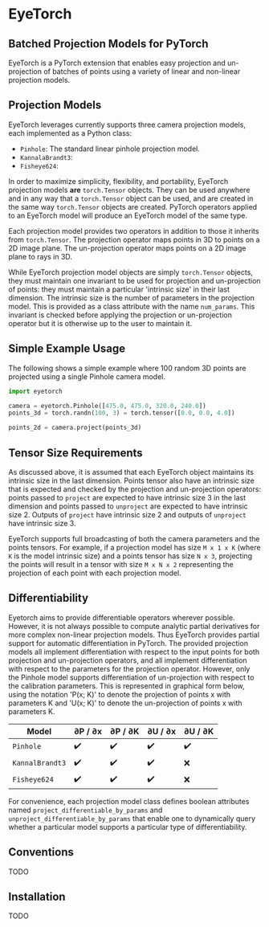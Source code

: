# EyeTorch
## Batched Projection Models for PyTorch

EyeTorch is a PyTorch extension that enables easy projection and un-projection of batches of points using a variety of linear and non-linear projection models.

## Projection Models
EyeTorch leverages  currently supports three camera projection models, each implemented as a Python class:
- `Pinhole`: The standard linear pinhole projection model.
- `KannalaBrandt3`:
- `Fisheye624`:

In order to maximize simplicity, flexibility, and portability, EyeTorch projection models **are** `torch.Tensor` objects. They can be used anywhere and in any way that a `torch.Tensor` object can be used, and are created in the same way `torch.Tensor` objects are created. PyTorch operators applied to an EyeTorch model will produce an EyeTorch model of the same type.

Each projection model provides two operators in addition to those it inherits from `torch.Tensor`. The projection operator maps points in 3D to points on a 2D image plane. The un-projection operator maps points on a 2D image plane to rays in 3D.

While EyeTorch projection model objects are simply `torch.Tensor` objects, they must maintain one invariant to be used for projection and un-projection of points: they must maintain a particular 'intrinsic size' in their last dimension. The intrinsic size is the number of parameters in the projection model. This is provided as a class attribute with the name `num_params`. This invariant is checked before applying the projection or un-projection operator but it is otherwise up to the user to maintain it.

## Simple Example Usage
The following shows a simple example where 100 random 3D points are projected using a single Pinhole camera model.
```python
import eyetorch

camera = eyetorch.Pinhole([475.0, 475.0, 320.0, 240.0])
points_3d = torch.randn(100, 3) = torch.tensor([0.0, 0.0, 4.0])

points_2d = camera.project(points_3d)
```

## Tensor Size Requirements
As discussed above, it is assumed that each EyeTorch object maintains its intrinsic size in the last dimension. Points tensor also have an intrinsic size that is expected and checked by the projection and un-projection operators: points passed to `project` are expected to have intrinsic size 3 in the last dimension and points passed to `unproject` are expected to have intrinsic size 2. Outputs of `project` have intrinsic size 2 and outputs of `unproject` have intrinsic size 3.

EyeTorch supports full broadcasting of both the camera parameters and the points tensors. For example, if a projection model has size `M x 1 x K` (where `K` is the model intrinsic size) and a points tensor has size `N x 3`, projecting the points will result in a tensor with size `M x N x 2` representing the projection of each point with each projection model.

## Differentiability
Eyetorch aims to provide differentiable operators wherever possible. However, it is not always possible to compute analytic partial derivatives for more complex non-linear projection models. Thus EyeTorch provides partial support for automatic differentiation in PyTorch. The provided projection models all implement differentiation with respect to the input points for both projection and un-projection operators, and all implement differentiation with respect to the parameters for the projection operator. However, only the Pinhole model supports differentiation of un-projection with respect to the calibration parameters. This is represented in graphical form below, using the notation 'P(x; K)' to denote the projection of points x with parameters K and 'U(x; K)' to denote the un-projection of points x with parameters K.

|  Model  |  &#x2202;P / &#x2202;x | &#x2202;P / &#x2202;K | &#x2202;U / &#x2202;x | &#x2202;U / &#x2202;K |
| ------- | ------- | ------- | ------- | ------- |
| `Pinhole` |  :heavy_check_mark: |   :heavy_check_mark:   |   :heavy_check_mark:   |   :heavy_check_mark:   |
| `KannalBrandt3` | :heavy_check_mark: | :heavy_check_mark: | :heavy_check_mark: | :x: |
| `Fisheye624` | :heavy_check_mark: | :heavy_check_mark: | :heavy_check_mark: | :x: |

For convenience, each projection model class defines boolean attributes named `project_differentiable_by_params` and `unproject_differentiable_by_params` that enable one to dynamically query whether a particular model supports a particular type of differentiability.


## Conventions

TODO

## Installation

TODO
